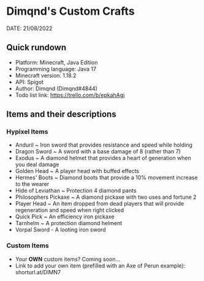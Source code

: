 # Dimqnd's Custom Crafts
DATE: 21/08/2022
## Quick rundown
- Platform: Minecraft, Java Edition
- Programming language: Java 17
- Minecraft version: 1.18.2
- API: Spigot
- Author: Dimqnd (Dimqnd#4844)
- Todo list link: https://trello.com/b/epkahAgi
## Items and their descriptions
### Hypixel Items
- Anduril ~ Iron sword that provides resistance and speed while holding
- Dragon Sword ~ A sword with a base damage of 8 (rather than 7)
- Exodus ~ A diamond helmet that provides a heart of generation when you deal damage
- Golden Head ~ A player head with buffed effects
- Hermes' Boots ~ Diamond boots that provide a 10% movement increase to the wearer
- Hide of Leviathan ~ Protection 4 diamond pants
- Philosophers Pickaxe ~ A diamond pickaxe with two uses and fortune 2
- Player Head ~ An item dropped from dead players that will provide regeneration and speed when right clicked
- Quick Pick ~ An efficiency iron pickaxe
- Tarnhelm ~ A protection diamond helment
- Vorpal Sword - A looting iron sword
### Custom Items
- Your **OWN** custom items? Coming soon...
- Link to add your own item (prefilled with an Axe of Perun example): shorturl.at/DIMN7
